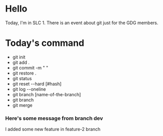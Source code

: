# Hello

Today, I'm in SLC 1.
There is an event about git just for the GDG members.

# Today's command

- git init
- git add .
- git commit -m " "
- git restore .
- git status
- git reset --hard [#hash]
- git log --oneline
- git branch [name-of-the-branch]
- git branch
- git merge

### Here's some message from branch dev

I added some new feature in feature-2 branch
